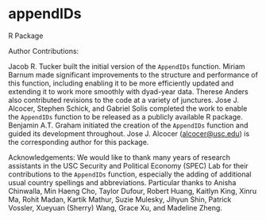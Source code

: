 # appendIDs
 R Package

Author Contributions: 

Jacob R. Tucker built the initial version of the `AppendIDs` function. Miriam Barnum made significant improvements to the structure and performance of this function, including enabling it to be more efficiently updated and extending it to work more smoothly with dyad-year data. Therese Anders also contributed  revisions to the code at a variety of junctures. Jose J. Alcocer, Stephen Schick, and Gabriel Solis completed the work to enable the `AppendIDs` function to be released as a publicly available R package. Benjamin A.T. Graham initiated the creation of the `AppendIDs` function and guided its development throughout. Jose J. Alcocer (alcocer@usc.edu) is the corresponding author for this package. 


Acknowledgements:
We would like to thank many years of research assistants in the USC Security and Political Economy (SPEC) Lab for their contributions to the `AppendIDs` function, especially the adding of additional usual country spellings and abbreviations. Particular thanks to Anisha Chinwalla, Min Haeng Cho, Taylor Dufour, Robert Huang, Kaitlyn King, Xinru Ma, Rohit Madan, Kartik Mathur, Suzie Mulesky, Jihyun Shin, Patrick Vossler, Xueyuan (Sherry) Wang, Grace Xu, and Madeline Zheng.
